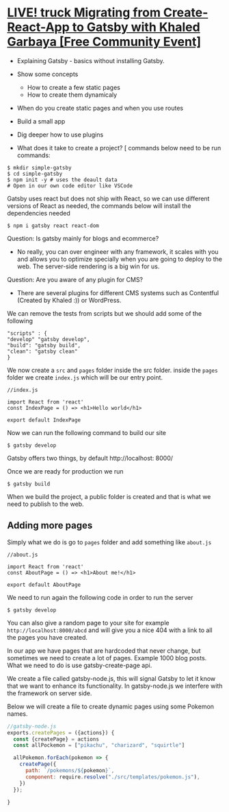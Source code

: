 # [LIVE! truck Migrating from Create-React-App to Gatsby with Khaled Garbaya [Free Community Event]](https://community.egghead.io/t/live-migrating-from-create-react-app-to-gatsby-with-khaled-garbaya-free-community-event/1697)

* Explaining Gatsby - basics without installing Gatsby.
* Show some concepts 
  * How to create a few static pages
  * How to create them dynamicaly
* When do you create static pages and when you use routes
* Build a small app
* Dig deeper how to use plugins

* What does it take to create a project?
[ commands below need to be run commands: 

```
$ mkdir simple-gatsby
$ cd simple-gatsby
$ npm init -y # uses the deault data
# Open in our own code editor like VSCode
```

Gatsby uses react but does not ship with React, so we can use different versions of React as needed, the commands below will install the dependencies needed

```
$ npm i gatsby react react-dom
```

Question: Is gatsby mainly for blogs and ecommerce?
- No really, you can over engineer with any framework, it scales with you and allows you to optimize specially when you are going to deploy to the web. The server-side rendering is a big win for us.

Question: Are you aware of any plugin for CMS?
- There are several plugins for different CMS systems such as Contentful (Created by Khaled :)) or WordPress.

We can remove the tests from scripts but we should add some of the following

```
"scripts" : {
"develop" "gatsby develop",
"build": "gatsby build",
"clean": "gatsby clean"
}
```


We now create a `src` and `pages` folder inside the src folder. inside the `pages` folder we create `index.js` which will be our entry point.

```
//index.js

import React from 'react'
const IndexPage = () => <h1>Hello world</h1>

export default IndexPage
```

Now we can run the following command to build our site

```
$ gatsby develop
```

Gatsby offers two things, by default http://localhost: 8000/

Once we are ready for production we run

```
$ gatsby build
```

When we build the project, a public folder is created and that is what we need to publish to the web.

## Adding more pages

Simply what we do is go to `pages` folder and add something like `about.js`

```
//about.js

import React from 'react'
const AboutPage = () => <h1>About me!</h1>

export default AboutPage
```

We need to run again the following code in order to run the server

```
$ gatsby develop
```

You can also give a random page to your site for example `http://localhost:8000/abcd` and will give you a nice 404 with a link to all the pages you have created.

In our app we have pages that are hardcoded that never change, but sometimes we need to create a lot of pages. Example 1000 blog posts. What we need to do is use gatsby-create-page api.

We create a file called gatsby-node.js, this will signal Gatsby to let it know that we want to enhance its functionality. In gatsby-node.js we interfere with the framework on server side. 

Below we will create a file to create dynamic pages using some Pokemon names.

```js
//gatsby-node.js
exports.createPages = ({actions}) {
  const {createPage} = actions
  const allPockemon = ["pikachu", "charizard", "squirtle"]

  allPokemon.forEach(pokemon => {
    createPage({
      path: `/pokemons/${pokemon}`,
      component: require.resolve("./src/templates/pokemon.js"),
    })
  });

}
```

